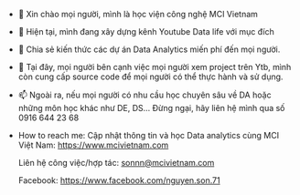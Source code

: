 - 👋 Xin chào mọi người, mình là học viện công nghệ MCI Vietnam
- 👀 Hiện tại, mình đang xây dựng kênh Youtube Data life với mục đích
- 🌱 Chia sẻ kiến thức các dự án Data Analytics miến phí đến mọi người.
- 💞️ Tại đây, mọi người bên cạnh việc mọi người xem project trên Ytb, mình còn cung cấp source code để mọi người có thể thực hành và sử dụng.
- 📫 Ngoài ra, nếu mọi người có nhu cầu học chuyên sâu về DA hoặc những môn học khác như DE, DS... Đừng ngại, hãy liên hệ mình qua số 0916 644 23 68
- How to reach me:
    Cập nhật thông tin và học Data analytics cùng MCI Việt Nam: https://www.mcivietnam.com 
    
    Liên hệ công việc/hợp tác: sonnn@mcivietnam.com
    
    Facebook: https://www.facebook.com/nguyen.son.71

<!---
Data Life là một kênh YouTube của chúng tôi, được lập ra với mục đích chia sẻ kiến thức miễn phí về Data Analytics đến mọi người. Kênh này bao gồm các video hướng dẫn, thảo luận và bài giảng về các khái niệm cơ bản và nâng cao trong lĩnh vực này.

Với sự phát triển nhanh chóng của công nghệ và số lượng dữ liệu ngày càng tăng, Data Analytics trở thành một lĩnh vực phát triển đầy tiềm năng và cơ hội nghề nghiệp cho những người có kỹ năng và kiến thức về nó. Tuy nhiên, không phải ai cũng có thể tiếp cận và học hỏi được về lĩnh vực này. Chính vì vậy, chúng tôi quyết định lập ra Data Life để cung cấp các tài liệu hữu ích, giúp mọi người tiếp cận và hiểu rõ hơn về Data Analytics.

Các video trên Data Life được thiết kế để phù hợp với mọi đối tượng, từ người mới bắt đầu đến những người đã có kinh nghiệm trong lĩnh vực này. Từ các bài giảng về các công cụ và phương pháp cơ bản, đến các chủ đề nâng cao, mọi người sẽ có cơ hội học hỏi và phát triển kỹ năng của mình.
--->
